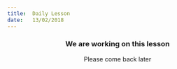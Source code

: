 ```yaml
---
title:  Daily Lesson
date:   13/02/2018
---
```


### <center>We are working on this lesson</center>
<center>Please come back later</center>